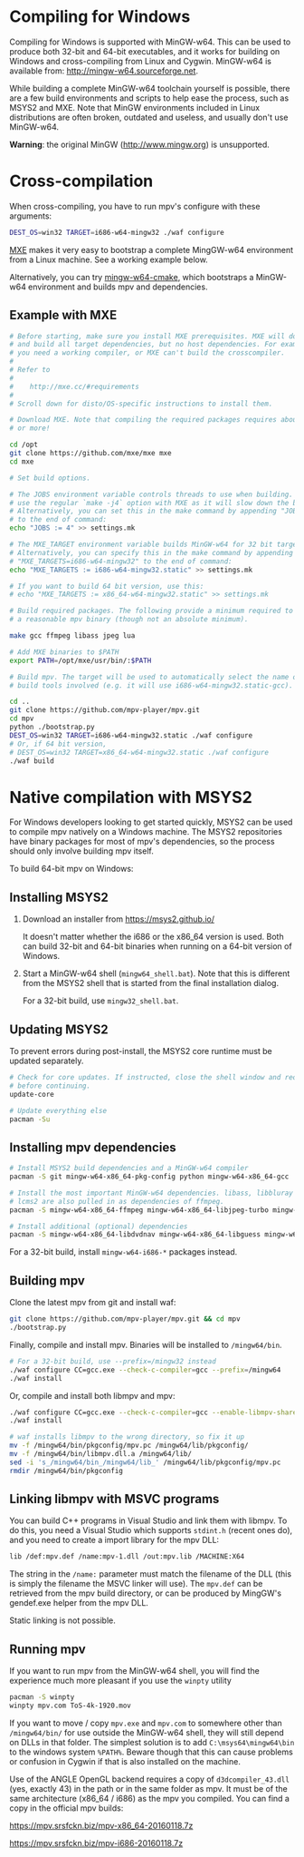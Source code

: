 Compiling for Windows
=====================

Compiling for Windows is supported with MinGW-w64. This can be used to produce
both 32-bit and 64-bit executables, and it works for building on Windows and
cross-compiling from Linux and Cygwin. MinGW-w64 is available from:
http://mingw-w64.sourceforge.net.

While building a complete MinGW-w64 toolchain yourself is possible, there are a
few build environments and scripts to help ease the process, such as MSYS2 and
MXE. Note that MinGW environments included in Linux distributions are often
broken, outdated and useless, and usually don't use MinGW-w64.

**Warning**: the original MinGW (http://www.mingw.org) is unsupported.

Cross-compilation
=================

When cross-compiling, you have to run mpv's configure with these arguments:

```bash
DEST_OS=win32 TARGET=i686-w64-mingw32 ./waf configure
```

[MXE](http://mxe.cc) makes it very easy to bootstrap a complete MingGW-w64
environment from a Linux machine. See a working example below.

Alternatively, you can try [mingw-w64-cmake](https://github.com/lachs0r/mingw-w64-cmake),
which bootstraps a MinGW-w64 environment and builds mpv and dependencies.

Example with MXE
----------------

```bash
# Before starting, make sure you install MXE prerequisites. MXE will download
# and build all target dependencies, but no host dependencies. For example,
# you need a working compiler, or MXE can't build the crosscompiler.
#
# Refer to
#
#    http://mxe.cc/#requirements
#
# Scroll down for disto/OS-specific instructions to install them.

# Download MXE. Note that compiling the required packages requires about 1.4 GB
# or more!

cd /opt
git clone https://github.com/mxe/mxe mxe
cd mxe

# Set build options.

# The JOBS environment variable controls threads to use when building. DO NOT
# use the regular `make -j4` option with MXE as it will slow down the build.
# Alternatively, you can set this in the make command by appending "JOBS=4"
# to the end of command:
echo "JOBS := 4" >> settings.mk

# The MXE_TARGET environment variable builds MinGW-w64 for 32 bit targets.
# Alternatively, you can specify this in the make command by appending
# "MXE_TARGETS=i686-w64-mingw32" to the end of command:
echo "MXE_TARGETS := i686-w64-mingw32.static" >> settings.mk

# If you want to build 64 bit version, use this:
# echo "MXE_TARGETS := x86_64-w64-mingw32.static" >> settings.mk

# Build required packages. The following provide a minimum required to build
# a reasonable mpv binary (though not an absolute minimum).

make gcc ffmpeg libass jpeg lua

# Add MXE binaries to $PATH
export PATH=/opt/mxe/usr/bin/:$PATH

# Build mpv. The target will be used to automatically select the name of the
# build tools involved (e.g. it will use i686-w64-mingw32.static-gcc).

cd ..
git clone https://github.com/mpv-player/mpv.git
cd mpv
python ./bootstrap.py
DEST_OS=win32 TARGET=i686-w64-mingw32.static ./waf configure
# Or, if 64 bit version,
# DEST_OS=win32 TARGET=x86_64-w64-mingw32.static ./waf configure
./waf build
```

Native compilation with MSYS2
=============================

For Windows developers looking to get started quickly, MSYS2 can be used to
compile mpv natively on a Windows machine. The MSYS2 repositories have binary
packages for most of mpv's dependencies, so the process should only involve
building mpv itself.

To build 64-bit mpv on Windows:

Installing MSYS2
----------------

1. Download an installer from https://msys2.github.io/

   It doesn't matter whether the i686 or the x86_64 version is used. Both can
   build 32-bit and 64-bit binaries when running on a 64-bit version of Windows.

2. Start a MinGW-w64 shell (``mingw64_shell.bat``). Note that this is different
   from the MSYS2 shell that is started from the final installation dialog.

   For a 32-bit build, use ``mingw32_shell.bat``.

Updating MSYS2
--------------

To prevent errors during post-install, the MSYS2 core runtime must be updated
separately.

```bash
# Check for core updates. If instructed, close the shell window and reopen it
# before continuing.
update-core

# Update everything else
pacman -Su
```

Installing mpv dependencies
---------------------------

```bash
# Install MSYS2 build dependencies and a MinGW-w64 compiler
pacman -S git mingw-w64-x86_64-pkg-config python mingw-w64-x86_64-gcc

# Install the most important MinGW-w64 dependencies. libass, libbluray and
# lcms2 are also pulled in as dependencies of ffmpeg.
pacman -S mingw-w64-x86_64-ffmpeg mingw-w64-x86_64-libjpeg-turbo mingw-w64-x86_64-lua51

# Install additional (optional) dependencies
pacman -S mingw-w64-x86_64-libdvdnav mingw-w64-x86_64-libguess mingw-w64-x86_64-angleproject-git
```

For a 32-bit build, install ``mingw-w64-i686-*`` packages instead.

Building mpv
------------

Clone the latest mpv from git and install waf:

```bash
git clone https://github.com/mpv-player/mpv.git && cd mpv
./bootstrap.py
```

Finally, compile and install mpv. Binaries will be installed to
``/mingw64/bin``.

```bash
# For a 32-bit build, use --prefix=/mingw32 instead
./waf configure CC=gcc.exe --check-c-compiler=gcc --prefix=/mingw64
./waf install
```

Or, compile and install both libmpv and mpv:

```bash
./waf configure CC=gcc.exe --check-c-compiler=gcc --enable-libmpv-shared --prefix=/mingw64
./waf install

# waf installs libmpv to the wrong directory, so fix it up
mv -f /mingw64/bin/pkgconfig/mpv.pc /mingw64/lib/pkgconfig/
mv -f /mingw64/bin/libmpv.dll.a /mingw64/lib/
sed -i 's_/mingw64/bin_/mingw64/lib_' /mingw64/lib/pkgconfig/mpv.pc
rmdir /mingw64/bin/pkgconfig
```

Linking libmpv with MSVC programs
---------------------------------

You can build C++ programs in Visual Studio and link them with libmpv. To do
this, you need a Visual Studio which supports ``stdint.h`` (recent ones do),
and you need to create a import library for the mpv DLL:

```bash
lib /def:mpv.def /name:mpv-1.dll /out:mpv.lib /MACHINE:X64
```

The string in the ``/name:`` parameter must match the filename of the DLL (this
is simply the filename the MSVC linker will use). The ``mpv.def`` can be
retrieved from the mpv build directory, or can be produced by MingGW's
gendef.exe helper from the mpv DLL.

Static linking is not possible.

Running mpv
-----------

If you want to run mpv from the MinGW-w64 shell, you will find the experience
much more pleasant if you use the ``winpty`` utility

```bash
pacman -S winpty
winpty mpv.com ToS-4k-1920.mov
```

If you want to move / copy ``mpv.exe`` and ``mpv.com`` to somewhere other than
``/mingw64/bin/`` for use outside the MinGW-w64 shell, they will still depend on
DLLs in that folder. The simplest solution is to add ``C:\msys64\mingw64\bin``
to the windows system ``%PATH%``. Beware though that this can cause problems or
confusion in Cygwin if that is also installed on the machine.

Use of the ANGLE OpenGL backend requires a copy of ``d3dcompiler_43.dll`` (yes,
exactly 43) in the path or in the same folder as mpv. It must be of the same
architecture (x86_64 / i686) as the mpv you compiled. You can find a copy in the
official mpv builds:

https://mpv.srsfckn.biz/mpv-x86_64-20160118.7z

https://mpv.srsfckn.biz/mpv-i686-20160118.7z
